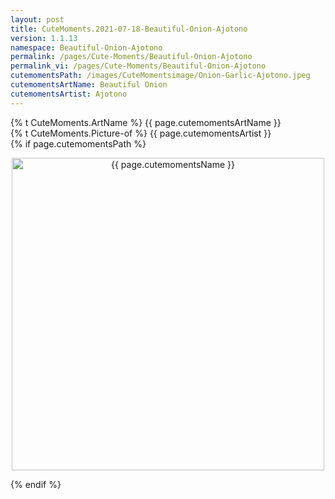 ```yaml
---
layout: post
title: CuteMoments.2021-07-18-Beautiful-Onion-Ajotono
version: 1.1.13
namespace: Beautiful-Onion-Ajotono
permalink: /pages/Cute-Moments/Beautiful-Onion-Ajotono
permalink_vi: /pages/Cute-Moments/Beautiful-Onion-Ajotono
cutemomentsPath: /images/CuteMomentsimage/Onion-Garlic-Ajotono.jpeg
cutemomentsArtName: Beautiful Onion
cutemomentsArtist: Ajotono
---
```


  <div class="picture">
  <div>  {% t CuteMoments.ArtName %} {{ page.cutemomentsArtName }} </div>
  <div>{% t CuteMoments.Picture-of %} {{ page.cutemomentsArtist }}</div>
  {% if page.cutemomentsPath %}<p align="center"> <img width="500" src="{{ page.cutemomentsPath }}" alt="{{ page.cutemomentsName }}"></p> {% endif %}
  </div>
